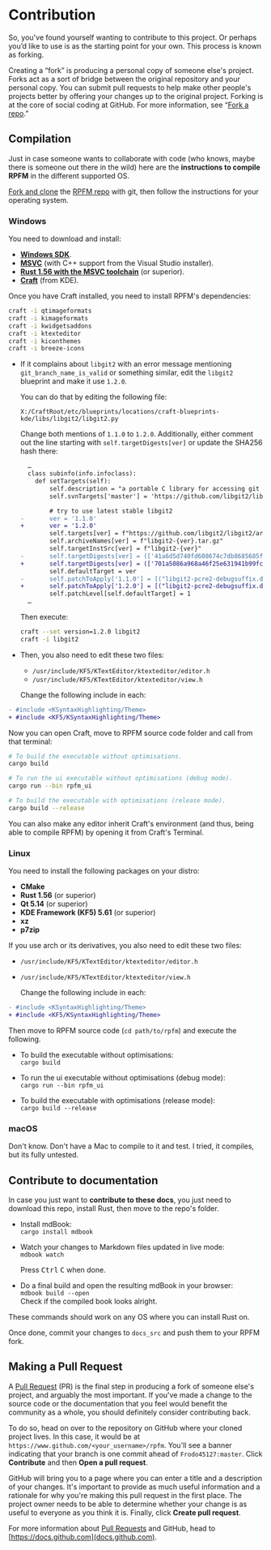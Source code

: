 # Contribution

So, you've found yourself wanting to contribute to this project. Or perhaps you’d like to use is as the starting point for your own. This process is known as forking.

Creating a “fork” is producing a personal copy of someone else's project. Forks act as a sort of bridge between the original repository and your personal copy. You can submit pull requests to help make other people's projects better by offering your changes up to the original project. Forking is at the core of social coding at GitHub. For more information, see “[Fork a repo](https://docs.github.com/en/get-started/quickstart/fork-a-repo).”

## Compilation

Just in case someone wants to collaborate with code (who knows, maybe there is someone out there in the wild) here are the **instructions to compile RPFM** in the different supported OS.

[Fork and clone](https://docs.github.com/en/get-started/quickstart/fork-a-repo) the [RPFM repo](https://github.com/Frodo45127/rpfm) with git, then follow the instructions for your operating system.

### Windows

You need to download and install:

- [**Windows SDK**](https://developer.microsoft.com/en-US/windows/downloads/windows-10-sdk).
- [**MSVC**](https://visualstudio.microsoft.com/ru/thank-you-downloading-visual-studio/?sku=community) (with C++ support from the Visual Studio installer).
- [**Rust 1.56 with the MSVC toolchain**](https://www.rust-lang.org/tools/install) (or superior).
- [**Craft**](https://community.kde.org/Guidelines_and_HOWTOs/Build_from_source/Windows) (from KDE).

Once you have Craft installed, you need to install RPFM's dependencies:

```bash
craft -i qtimageformats
craft -i kimageformats
craft -i kwidgetsaddons
craft -i ktexteditor
craft -i kiconthemes
craft -i breeze-icons
```

- If it complains about `libgit2` with an error message mentioning `git_branch_name_is_valid` or something similar, edit the `libgit2` blueprint and make it use `1.2.0`.
  
  You can do that by editing the following file:

  ```plain
  X:/CraftRoot/etc/blueprints/locations/craft-blueprints-kde/libs/libgit2/libgit2.py
  ```

  Change both mentions of `1.1.0` to `1.2.0`. Additionally, either comment out the line starting with
  `self.targetDigests[ver]` or update the SHA256 hash there:

  ```diff
    …
    class subinfo(info.infoclass):
      def setTargets(self):
          self.description = "a portable C library for accessing git repositories"
          self.svnTargets['master'] = 'https://github.com/libgit2/libgit2.git'

          # try to use latest stable libgit2
  -       ver = '1.1.0'
  +       ver = '1.2.0'
          self.targets[ver] = f"https://github.com/libgit2/libgit2/archive/v{ver}.tar.gz"
          self.archiveNames[ver] = f"libgit2-{ver}.tar.gz"
          self.targetInstSrc[ver] = f"libgit2-{ver}"
  -       self.targetDigests[ver] = (['41a6d5d740fd608674c7db8685685f45535323e73e784062cf000a633d420d1e'], CraftHash.HashAlgorithm.SHA256)
  +       self.targetDigests[ver] = (['701a5086a968a46f25e631941b99fc23e4755ca2c56f59371ce1d94b9a0cc643'], CraftHash.HashAlgorithm.SHA256)
          self.defaultTarget = ver
  -       self.patchToApply['1.1.0'] = [("libgit2-pcre2-debugsuffix.diff", 1)]
  +       self.patchToApply['1.2.0'] = [("libgit2-pcre2-debugsuffix.diff", 1)]
          self.patchLevel[self.defaultTarget] = 1
    …
  ```
  
  Then execute:

  ```bash
  craft --set version=1.2.0 libgit2
  craft -i libgit2
  ```

- Then, you also need to edit these two files:
  - `/usr/include/KF5/KTextEditor/ktexteditor/editor.h`
  - `/usr/include/KF5/KTextEditor/ktexteditor/view.h`

  Change the following include in each:

```diff
- #include <KSyntaxHighlighting/Theme>
+ #include <KF5/KSyntaxHighlighting/Theme>
```

Now you can open Craft, move to RPFM source code folder and call from that terminal:

```bash
# To build the executable without optimisations.
cargo build

# To run the ui executable without optimisations (debug mode).
cargo run --bin rpfm_ui

# To build the executable with optimisations (release mode).
cargo build --release
```

You can also make any editor inherit Craft's environment (and thus, being able to compile RPFM) by opening it from Craft's Terminal.

### Linux

You need to install the following packages on your distro:

- **CMake**
- **Rust 1.56** (or superior)
- **Qt 5.14** (or superior)
- **KDE Framework (KF5) 5.61** (or superior)
- **xz**
- **p7zip**

If you use arch or its derivatives, you also need to edit these two files:

- `/usr/include/KF5/KTextEditor/ktexteditor/editor.h`
- `/usr/include/KF5/KTextEditor/ktexteditor/view.h`

  Change the following include in each:

```diff
- #include <KSyntaxHighlighting/Theme>
+ #include <KF5/KSyntaxHighlighting/Theme>
```

Then move to RPFM source code (`cd path/to/rpfm`) and execute the following.

- To build the executable without optimisations:  
  `cargo build`

- To run the ui executable without optimisations (debug mode):  
  `cargo run --bin rpfm_ui`

- To build the executable with optimisations (release mode):  
  `cargo build --release`

### macOS

Don't know. Don't have a Mac to compile to it and test. I tried, it compiles, but its fully untested.

## Contribute to documentation

In case you just want to **contribute to these docs**, you just need to download this repo, install Rust, then move to the repo's folder.

- Install mdBook:  
  `cargo install mdbook`
- Watch your changes to Markdown files updated in live mode:  
  `mdbook watch`
  
  Press <kbd>Ctrl</kbd> <kbd>C</kbd> when done.

- Do a final build and open the resulting mdBook in your browser:  
  `mdbook build --open`  
  Check if the compiled book looks alright.

These commands should work on any OS where you can install Rust on.

Once done, commit your changes to `docs_src` and push them to your RPFM fork.

## Making a Pull Request

A [Pull Request](https://docs.github.com/en/get-started/quickstart/contributing-to-projects#making-a-pull-request) (PR) is the final step in producing a fork of someone else's project, and arguably the most important. If you've made a change to  the source code or the documentation that you feel would benefit the community as a whole, you should definitely consider contributing back.

To do so, head on over to the repository on GitHub where your cloned project lives. In this case, it would be at `https://www.github.com/<your_username>/rpfm`. You'll see a banner indicating that your branch is one commit ahead of `Frodo45127:master`. Click **Contribute** and then **Open a pull request**.

GitHub will bring you to a page where you can enter a title and a description of your changes. It's important to provide as much useful information and a rationale for why you're making this pull request in the first place. The project owner needs to be able to determine whether your change is as useful to everyone as you think it is. Finally, click **Create pull request**.

For more information about [Pull Requests](https://docs.github.com/en/get-started/quickstart/contributing-to-projects#making-a-pull-request) and GitHub, head to [https://docs.github.com](docs.github.com).
